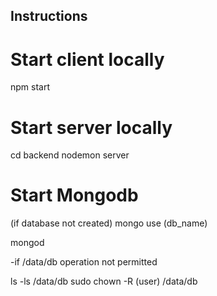 ## Instructions

# Start client locally
npm start

# Start server locally
cd backend
nodemon server

# Start Mongodb
(if database not created)
mongo
use (db_name)

mongod

-if /data/db operation not permitted

ls -ls /data/db
sudo chown -R (user) /data/db

